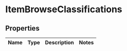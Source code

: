 # ItemBrowseClassifications

## Properties
Name | Type | Description | Notes
------------ | ------------- | ------------- | -------------
